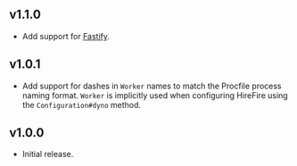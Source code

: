 ## v1.1.0

- Add support for [Fastify](https://fastify.dev).

## v1.0.1

- Add support for dashes in `Worker` names to match the Procfile process naming format. `Worker` is implicitly used when configuring HireFire using the `Configuration#dyno` method.

## v1.0.0

- Initial release.
